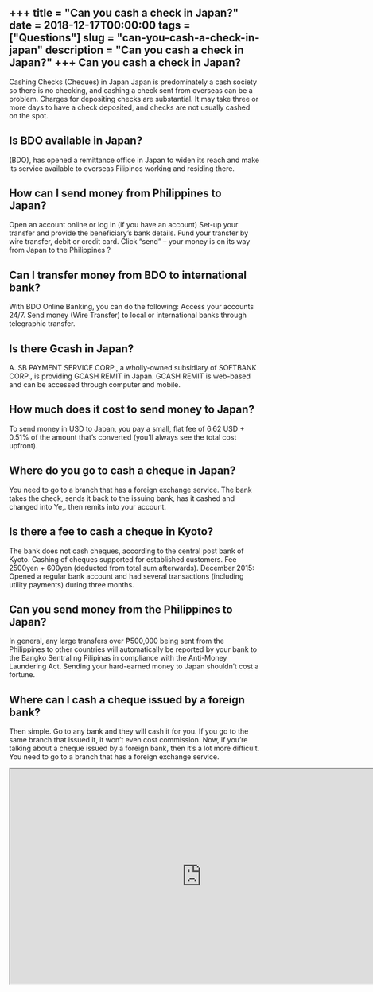 +++
title = "Can you cash a check in Japan?"
date = 2018-12-17T00:00:00
tags = ["Questions"]
slug = "can-you-cash-a-check-in-japan"
description = "Can you cash a check in Japan?"
+++
Can you cash a check in Japan?
------------------------------

Cashing Checks (Cheques) in Japan Japan is predominately a cash society so there is no checking, and cashing a check sent from overseas can be a problem. Charges for depositing checks are substantial. It may take three or more days to have a check deposited, and checks are not usually cashed on the spot.

Is BDO available in Japan?
--------------------------

(BDO), has opened a remittance office in Japan to widen its reach and make its service available to overseas Filipinos working and residing there.

How can I send money from Philippines to Japan?
-----------------------------------------------

Open an account online or log in (if you have an account) Set-up your transfer and provide the beneficiary’s bank details. Fund your transfer by wire transfer, debit or credit card. Click “send” – your money is on its way from Japan to the Philippines ?

Can I transfer money from BDO to international bank?
----------------------------------------------------

With BDO Online Banking, you can do the following: Access your accounts 24/7. Send money (Wire Transfer) to local or international banks through telegraphic transfer.

Is there Gcash in Japan?
------------------------

A. SB PAYMENT SERVICE CORP., a wholly-owned subsidiary of SOFTBANK CORP., is providing GCASH REMIT in Japan. GCASH REMIT is web-based and can be accessed through computer and mobile.

How much does it cost to send money to Japan?
---------------------------------------------

To send money in USD to Japan, you pay a small, flat fee of 6.62 USD + 0.51% of the amount that’s converted (you’ll always see the total cost upfront).

Where do you go to cash a cheque in Japan?
------------------------------------------

You need to go to a branch that has a foreign exchange service. The bank takes the check, sends it back to the issuing bank, has it cashed and changed into Ye,. then remits into your account.

Is there a fee to cash a cheque in Kyoto?
-----------------------------------------

The bank does not cash cheques, according to the central post bank of Kyoto. Cashing of cheques supported for established customers. Fee 2500yen + 600yen (deducted from total sum afterwards). December 2015: Opened a regular bank account and had several transactions (including utility payments) during three months.

Can you send money from the Philippines to Japan?
-------------------------------------------------

In general, any large transfers over ₱500,000 being sent from the Philippines to other countries will automatically be reported by your bank to the Bangko Sentral ng Pilipinas in compliance with the Anti-Money Laundering Act. Sending your hard-earned money to Japan shouldn’t cost a fortune.

Where can I cash a cheque issued by a foreign bank?
---------------------------------------------------

Then simple. Go to any bank and they will cash it for you. If you go to the same branch that issued it, it won’t even cost commission. Now, if you’re talking about a cheque issued by a foreign bank, then it’s a lot more difficult. You need to go to a branch that has a foreign exchange service.

<iframe allow="accelerometer; autoplay; clipboard-write; encrypted-media; gyroscope; picture-in-picture" allowfullscreen="" class="__youtube_prefs__  epyt-is-override  no-lazyload" data-no-lazy="1" data-origheight="433" data-origwidth="770" data-skipgform_ajax_framebjll="" height="433" id="_ytid_45911" loading="lazy" src="https://www.youtube.com/embed/oULVJjbxM8I?enablejsapi=1&autoplay=0&cc_load_policy=0&cc_lang_pref=&iv_load_policy=1&loop=0&modestbranding=0&rel=1&fs=1&playsinline=0&autohide=2&theme=dark&color=red&controls=1&" title="YouTube player" width="770"></iframe>